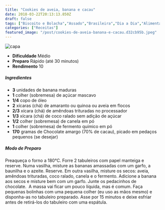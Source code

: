 ```yaml
---
title: "Cookies de aveia, banana e cacau"
date: 2018-03-22T20:13:13.850Z
draft: false
tags: ["Biscoito e Bolacha","Assado","Brasileira","Dia a Dia","Alimentação","Alimentação saudável","Receitas com chocolate"]
categories: ["Receitas"]
featured_image: "/post/cookies-de-aveia-banana-e-cacau.d32cb95b.jpeg"
---
```


![capa](/post/cookies-de-aveia-banana-e-cacau.d32cb95b.jpeg)

*   **Dificuldade** Médio
*   **Preparo** Rápido (até 30 minutos)
*   **Rendimento** 10

##### Ingredientes

*   **3** unidades de banana maduras
*   **1** colher (sobremesa) de açúcar mascavo
*   **1/4** copo de óleo
*   **2** xícaras (chá) de amaranto ou quinoa ou aveia em flocos
*   **2/3** xícara (chá) de amêndoas trituradas no processador
*   **1/3** xícara (chá) de coco ralado sem adição de açúcar
*   **1/2** colher (sobremesa) de canela em pó
*   **1** colher (sobremesa) de fermento químico em pó
*   **170** gramas de Chocolate amargo (70% de cacau), picado em pedaços pequenos (se desejar)

##### Modo de Preparo

Preaqueça o forno a 180°C. Forre 2 tabuleiros com papel manteiga e reserve. Numa vasilha, misture as bananas amassadas com um garfo, a baunilha e o azeite. Reserve. Em outra vasilha, misture os secos: aveia, amêndoas trituradas, coco ralado, canela e o fermento. Adicione a banana aos secos e misture bem com um garfo. Junte os pedacinhos de chocolate.  A massa vai ficar um pouco líquida, mas é comum. Faça pequenas bolinhas com uma pequena colher (eu uso as mãos mesmo) e disponha-as no tabuleiro preparado. Asse por 15 minutos e deixe esfriar antes de retirá-los do tabuleiro com uma espátula.
